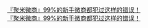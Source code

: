   
[『聚米微商』99%的新手微商都犯过这样的错误！](http://www.dianyue.me/archives/943/a9usp41nryfw7izw/)  
[『聚米微商』99%的新手微商都犯过这样的错误！](http://www.dianyue.me/archives/943/a9usp41nryfw7izw/)